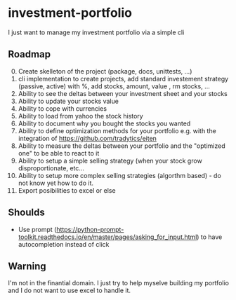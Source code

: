 # investment-portfolio

I just want to manage my investment portfolio via a simple cli

## Roadmap

0. Create skelleton of the project (package, docs, unittests, ...)
1. cli implementation to create projects, add standard investement strategy (passive, active) with %, add stocks, amount, value , rm stocks, ...
2. Ability to see the deltas between your investment sheet and your stocks
3. Ability to update your stocks value
4. Ability to cope with currencies
5. Ability to load from yahoo the stock history
6. Ability to document why you bought the stocks you wanted
7. Ability to define optimization methods for your portfolio e.g. with the integration of https://github.com/tradytics/eiten
8. Ability to measure the deltas between your portfolio and the "optimized one" to be able to react to it
9. Ability to setup a simple selling strategy (when your stock grow disproportionate, etc...
10. Ability to setup more complex selling strategies (algorthm based) - do not know yet how to do it.
11. Export posibilities to excel or else

## Shoulds

- Use prompt (https://python-prompt-toolkit.readthedocs.io/en/master/pages/asking_for_input.html) to have autocompletion instead of click

## Warning

I'm not in the finantial domain. I just try to help myselve building my portfolio and I do not want to use excel to handle it.

